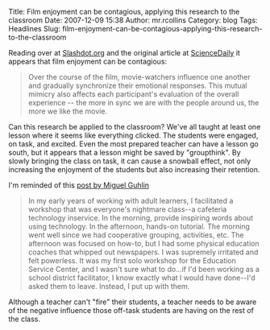 Title: Film enjoyment can be contagious, applying this research to the classroom
Date: 2007-12-09 15:38
Author: mr.rcollins
Category: blog
Tags: Headlines
Slug: film-enjoyment-can-be-contagious-applying-this-research-to-the-classroom

Reading over at [Slashdot.org][] and the original article at
[ScienceDaily][] it appears that film enjoyment can be contagious:

> Over the course of the film, movie-watchers influence one another and
> gradually synchronize their emotional responses. This mutual mimicry
> also affects each participant's evaluation of the overall experience
> -- the more in sync we are with the people around us, the more we like
> the movie.

Can this research be applied to the classroom? We've all taught at least
one lesson where it seems like everything clicked. The students were
engaged, on task, and excited. Even the most prepared teacher can have a
lesson go south, but it appears that a lesson might be saved by
"groupthink". By slowly bringing the class on task, it can cause a
snowball effect, not only increasing the enjoyment of the students but
also increasing their retention.

I'm reminded of this [post by Miguel Guhlin][]

> In my early years of working with adult learners, I facilitated a
> workshop that was everyone's nightmare class--a cafeteria technology
> inservice. In the morning, provide inspiring words about using
> technology. In the afternoon, hands-on tutorial. The morning went well
> since we had cooperative grouping, activities, etc. The afternoon was
> focused on how-to, but I had some physical education coaches that
> whipped out newspapers. I was supremely irritated and felt powerless.
> It was my first solo workshop for the Education Service Center, and I
> wasn't sure what to do...if I'd been working as a school district
> facilitator, I know exactly what I would have done--I'd asked them to
> leave. Instead, I put up with them.

Although a teacher can't "fire" their students, a teacher needs to be
aware of the negative influence those off-task students are having on
the rest of the class.

  [Slashdot.org]: http://science.slashdot.org/article.pl?sid=07/12/09/0830203
    "Slashdot | Study Finds Film Enjoyment Is Contagious"
  [ScienceDaily]: http://www.sciencedaily.com/releases/2007/12/071204133730.htm
    "Pass The Popcorn! Study Finds That Film Enjoyment Is Contagious"
  [post by Miguel Guhlin]: http://www.edsupport.cc/mguhlin/archives/2007/12/entry_4005.htm
    "Around the Corner - MGuhlin.net : From the Archives: Fire Them"
